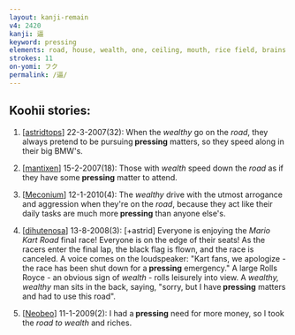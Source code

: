 ```yaml
---
layout: kanji-remain
v4: 2420
kanji: 逼
keyword: pressing
elements: road, house, wealth, one, ceiling, mouth, rice field, brains
strokes: 11
on-yomi: フク
permalink: /逼/
---
```


## Koohii stories: 

1) [<a href="http://kanji.koohii.com/profile/astridtops">astridtops</a>] 22-3-2007(32): When the <em>wealthy</em> go on the <em>road</em>, they always pretend to be pursuing<strong> pressing</strong> matters, so they speed along in their big BMW&#039;s.

2) [<a href="http://kanji.koohii.com/profile/mantixen">mantixen</a>] 15-2-2007(18): Those with <em>wealth</em> speed down the <em>road</em> as if they have some<strong> pressing</strong> matter to attend.

3) [<a href="http://kanji.koohii.com/profile/Meconium">Meconium</a>] 12-1-2010(4): The <em>wealthy</em> drive with the utmost arrogance and aggression when they&#039;re on the <em>road</em>, because they act like their daily tasks are much more<strong> pressing</strong> than anyone else&#039;s.

4) [<a href="http://kanji.koohii.com/profile/dihutenosa">dihutenosa</a>] 13-8-2008(3): [+astrid] Everyone is enjoying the <em>Mario Kart Road</em> final race! Everyone is on the edge of their seats! As the racers enter the final lap, the black flag is flown, and the race is canceled. A voice comes on the loudspeaker: &quot;Kart fans, we apologize - the race has been shut down for a<strong> pressing</strong> emergency.&quot; A large Rolls Royce - an obvious sign of <em>wealth</em> - rolls leisurely into view. A <em>wealthy, wealthy</em> man sits in the back, saying, &quot;sorry, but I have<strong> pressing</strong> matters and had to use this road&quot;.

5) [<a href="http://kanji.koohii.com/profile/Neobeo">Neobeo</a>] 11-1-2009(2): I had a<strong> pressing</strong> need for more money, so I took the <em>road to wealth</em> and riches.

